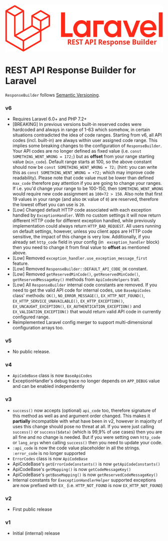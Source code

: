 ![REST API Response Builder for Laravel](img/laravel-logolockup-rgb-red.png)

# REST API Response Builder for Laravel #

 `ResponseBuilder` follows [Semantic Versioning](http://semver.org/).


### v6 ###

 * Requires Laravel 6.0+ and PHP 7.2+
 * [BREAKING] In previous versions built-in reserved codes were hardcoded and always in range of 1-63 which somehow, in certain
 situations contradicted the idea of code ranges. Starting from v6, all API codes (incl. built-in) are always within user
 assigned code range. This implies some breaking changes to the configuration of `ResponseBuilder`. Your API codes are no longer
 defined as fixed value (i.e. `const SOMETHING_WENT_WRONG = 172;`) but as **offset** from your range starting value (`min_code`).
 Default range starts at 100, so the above constant should now be `const SOMETHING_WENT_WRONG = 72;` (hint: you can write this as
 `const SOMETHING_WENT_WRONG = +72;` which may improve code readability). Please note that code value must be lower than defined
 `max_code` therefore pay attention if you are going to change your ranges. If i.e. you'd change your range to be 100-150, then
 `SOMETHING_WENT_WRONG` would require new code assignment as `100+72 > 150`. Also note that first 19 values in your range
 (and also `OK` value of `0`) are reserved, therefore the lowest offset you can use is `20`.
 * [Low] Changed default HTTP code associated with each exception handled by `ExceptionHandler`. With no custom settings it will
 now return different HTTP code for different exception handled, while previously implementation could always return 
 `HTTP_BAD_REQUEST`. All users running on default settings, however, unless you client apps are HTTP code sensitive, the impact
 of this change is very low. Additionally, if you already set `http_code` field in your config (in ` exception_handler` block)
 then you need to change it from final value to **offset** as mentioned above.
 * [Low] Removed `exception_handler.use_exception_message_first` feature.
 * [Low] Removed `ResponseBuilder::DEFAULT_API_CODE_OK` constant.
 * [Low] Removed `getReservedMinCode()`, `getReservedMinCode()`, `getReservedMessageKey()` methods from `ApiCodesHelpers` trait.
 * [Low] All `ResponseBuilder` internal code constants are removed. If you need to get the valid API code for internal codes, 
 use `BaseApiCodes` class' methods: `OK()`, `NO_ERROR_MESSAGE()`, `EX_HTTP_NOT_FOUND()`, `EX_HTTP_SERVICE_UNAVAILABLE()`,
 `EX_HTTP_EXCEPTION()`, `EX_UNCAUGHT_EXCEPTION()`, `EX_AUTHENTICATION_EXCEPTION()` and `EX_VALIDATION_EXCEPTION()` that would
 return valid API code in currently configured range.
 * Reimplemented Laravel config merger to support multi-dimensional configuration arrays too.  
			
### v5 ###

 * No public release.


### v4 ###

 * `ApiCodeBase` class is now `BaseApiCodes`
 * ExceptionHandler's debug trace no longer depends on `APP_DEBUG` value and can be enabled independently


### v3 ###

 * `success()` now accepts (optional) `api_code` too, therefore signature of this method as well as and argument
 order changed. This makes it **partially** incompatible with what have been in v2, however in majority of uses
 this change should pose no threat at all. If you were just calling `success()` or `success($data)` (which is 
 99,9% of use cases) then you are all fine and no change is needed. But if you were setting own 
 `http_code` or `lang_args` when calling `success()` then you need to update your code. 
 * `:api_code` is now the code value placeholder in all the strings. `:error_code` is no longer supported
 * `ErrorCodes` class is now `ApiCodeBase`
 * ApiCodeBase's `getErrorCodeConstants()` is now `getApiCodeConstants()`
 * ApiCodeBase's `getMapping()` is now `getCodeMessageKey()`
 * ApiCodeBase's `getBaseMapping()` is now `getReservedCodeMessageKey()`
 * Internal constants for `ExeceptionHandlerHelper` supported exceptions are now prefixed with `EX_` (i.e. `HTTP_NOT_FOUND`
 is now `EX_HTTP_NOT_FOUND`)


### v2 ###

 * First public release


### v1 ###

 * Initial (internal) release
